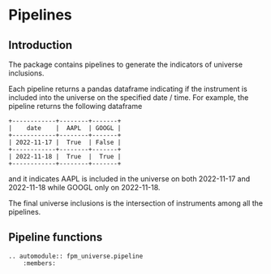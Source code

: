 # Pipelines

## Introduction

The package contains pipelines to generate the indicators of universe inclusions.

Each pipeline returns a pandas dataframe indicating if the instrument is included into the
universe on the specified date / time. For example, the pipeline returns the following
dataframe

```
+------------+--------+-------+
|    date    |  AAPL  | GOOGL |
+------------+--------+-------+
| 2022-11-17 |  True  | False |
+------------+--------+-------+
| 2022-11-18 |  True  |  True |
+------------+--------+-------+
```

and it indicates AAPL is included in the universe on both 2022-11-17 and 2022-11-18
while GOOGL only on 2022-11-18.

The final universe inclusions is the intersection of instruments among all the
pipelines.

## Pipeline functions

```{eval-rst}
.. automodule:: fpm_universe.pipeline
    :members:
```